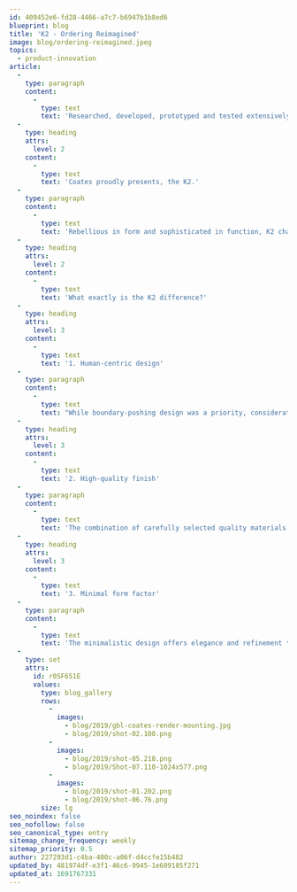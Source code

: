 ```yaml
---
id: 409452e6-fd28-4466-a7c7-b6947b1b8ed6
blueprint: blog
title: 'K2 - Ordering Reimagined'
image: blog/ordering-reimagined.jpeg
topics:
  - product-innovation
article:
  -
    type: paragraph
    content:
      -
        type: text
        text: 'Researched, developed, prototyped and tested extensively, the K2 was designed with the utmost intention both internally and externally. Reimagine self-service ordering through the delivery of truly immersive and seamless user experience.'
  -
    type: heading
    attrs:
      level: 2
    content:
      -
        type: text
        text: 'Coates proudly presents, the K2.'
  -
    type: paragraph
    content:
      -
        type: text
        text: 'Rebellious in form and sophisticated in function, K2 challenges the bounds of design and innovation. The K2 redefines the industry benchmark with enhanced flexibility to integrate into any self-ordering landscape with style.'
  -
    type: heading
    attrs:
      level: 2
    content:
      -
        type: text
        text: 'What exactly is the K2 difference?'
  -
    type: heading
    attrs:
      level: 3
    content:
      -
        type: text
        text: '1. Human-centric design'
  -
    type: paragraph
    content:
      -
        type: text
        text: "While boundary-pushing design was a priority, consideration of the customer ordering journey was at the forefront. Ergonomically crafted, the K2 offers both convenience and privacy with strategically built features such as an angled recess to screen the user's transactional process."
  -
    type: heading
    attrs:
      level: 3
    content:
      -
        type: text
        text: '2. High-quality finish'
  -
    type: paragraph
    content:
      -
        type: text
        text: 'The combination of carefully selected quality materials and thoughtful design allows the kiosk to be adapted as an architectural structure, an aesthetically versatile inclusion in modern retail environments. The woodgrain finish pole complements the anodized finish of the shell for a more minimalist approach to tones, lines and curves, creating a more polished profile.'
  -
    type: heading
    attrs:
      level: 3
    content:
      -
        type: text
        text: '3. Minimal form factor'
  -
    type: paragraph
    content:
      -
        type: text
        text: 'The minimalistic design offers elegance and refinement to enable seamless integration into any retail or hospitality environments. Differing from existing kiosks in the market, once conspicuous features such as the printer and scanner are intentionally concealed within the sleek shell to simplify the user experience.'
  -
    type: set
    attrs:
      id: r0SF651E
      values:
        type: blog_gallery
        rows:
          - 
            images: 
              - blog/2019/gbl-coates-render-mounting.jpg
              - blog/2019/shot-02.100.png
          -
            images:
              - blog/2019/shot-05.218.png
              - blog/2019/Shot-07.110-1024x577.png
          -
            images:
              - blog/2019/shot-01.202.png
              - blog/2019/shot-06.76.png
        size: lg
seo_noindex: false
seo_nofollow: false
seo_canonical_type: entry
sitemap_change_frequency: weekly
sitemap_priority: 0.5
author: 227293d1-c4ba-400c-a06f-d4ccfe15b482
updated_by: 481974df-e3f1-46c6-9945-1e609185f271
updated_at: 1691767331
---
```

